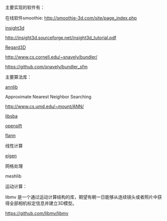 













主要实现的软件有：

在线软件smoothie: http://smoothie-3d.com/site/page_index.php


[insight3d](https://github.com/gastrodia/insight3d)

http://insight3d.sourceforge.net/insight3d_tutorial.pdf


[Regard3D](https://github.com/rhiestan/Regard3D)


http://www.cs.cornell.edu/~snavely/bundler/

https://github.com/snavely/bundler_sfm


主要算法库：



[annlib](https://github.com/gastrodia/annlib)

Approximate Nearest Neighbor Searching

http://www.cs.umd.edu/~mount/ANN/

[libsba](https://github.com/gastrodia/libsba)

[opensift](https://github.com/gastrodia/opensift)

[flann](https://github.com/mariusmuja/flann)



线性计算

[eigen](https://github.com/RLovelett/eigen)

网格处理

meshlib

运动计算：


libmv 是一个通过运动计算结构的库，期望有朝一日能够从连续镜头或者照片中获得全部相机标定信息并建立3D模型。

https://github.com/libmv/libmv


